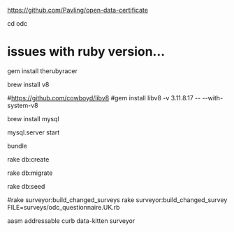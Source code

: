 https://github.com/Pavling/open-data-certificate

cd odc

# issues with ruby version...

gem install therubyracer

brew install v8

#https://github.com/cowboyd/libv8
#gem install libv8 -v 3.11.8.17 -- --with-system-v8

brew install mysql

mysql.server start

bundle

rake db:create

rake db:migrate

rake db:seed

#rake surveyor:build_changed_surveys
rake surveyor:build_changed_survey FILE=surveys/odc_questionnaire.UK.rb



aasm
addressable
curb
data-kitten
surveyor
